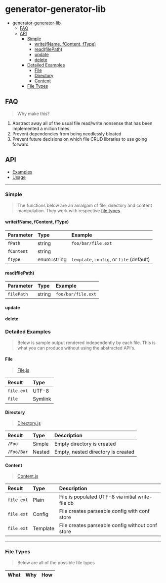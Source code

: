 # generator-generator-lib

<!-- TOC START min:1 max:4 link:true update:true -->

* [generator-generator-lib](#generator-generator-lib)
  * [FAQ](#faq)
  * [API](#api)
    * [Simple](#simple)
      * [write(fName, fContent, fType)](#writefname-fcontent-ftype)
      * [read(filePath)](#readfilepath)
      * [update](#update)
      * [delete](#delete)
    * [Detailed Examples](#detailed-examples)
      * [File](#file)
      * [Directory](#directory)
      * [Content](#content)
    * [File Types](#file-types)

<!-- TOC END -->

## FAQ

> Why make this?

1. Abstract away all of the usual file read/write nonsense that has been implemented a million times.
2. Prevent dependencies from being needlessly bloated
3. Prevent future decisions on which file CRUD libraries to use going forward

## API

* [Examples](#examples)
* [Usage](#usage)

---

### Simple

> The functions below are an amalgam of file, directory and content manipulation. They work with respective [file types](#file-types).

#### write(fName, fContent, fType)

| Parameter  | Type         | Example                                   |
| :--------- | :----------- | :---------------------------------------- |
| `fPath`    | string       | `foo/bar/file.ext`                        |
| `fContent` | string       |                                           |
| `fType`    | enum::string | `template`, `config`, or `file` (default) |

#### read(filePath)

| Parameter  | Type   | Example            |
| :--------- | :----- | :----------------- |
| `filePath` | string | `foo/bar/file.ext` |

#### update

#### delete

### Detailed Examples

> Below is sample output rendered independently by each file. This is what you can produce without using the abstracted API's.

#### File

> [File.js](./file.js)

| Result     | Type    |
| :--------- | :------ |
| `file.ext` | UTF-8   |
| `file`     | Symlink |

#### Directory

> [Directory.js](./directory.js)

| Result     | Type   | Description                        |
| :--------- | :----- | :--------------------------------- |
| `/Foo`     | Simple | Empty directory is created         |
| `/Foo/Bar` | Nested | Empty, nested directory is created |

#### Content

> [Content.js](./content.js)

| Result     | Type     | Description                                       |
| :--------- | :------- | :------------------------------------------------ |
| `file.ext` | Plain    | File is populated UTF-8 via initial write-file cb |
| `file.ext` | Config   | File creates parseable config with conf store     |
| `file.ext` | Template | File creates parseable config without conf store  |

---

### File Types

> Below are all of the possible file types

| What | Why | How |
| :--- | :-- | :-- |

